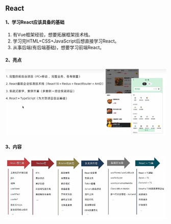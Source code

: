 ## React

#### 1、学习React应该具备的基础

1. 有Vue框架经验，想要拓展框架技术栈。
2. 学习完HTML+CSS+JavaScript后想直接学习React。
3. 从事后端(有后端基础)，想要学习前端React。



#### 2、亮点

![image-20240102160619024](React导学.assets/image-20240102160619024.png)

#### 3、内容

<img src="React导学.assets/image-20240102160704738.png" alt="image-20240102160704738" style="zoom:67%;" />





